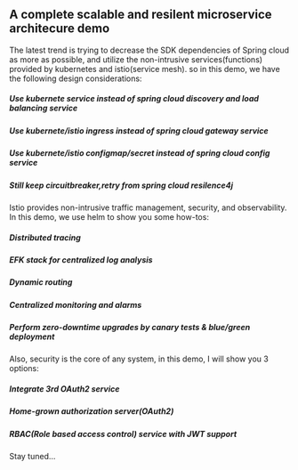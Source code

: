 ## A complete scalable and resilent microservice architecure demo

The latest trend is trying to decrease the SDK dependencies of Spring cloud as more as possible, and utilize the non-intrusive services(functions) provided by kubernetes and istio(service mesh). so in this demo, we have the following design considerations:

##### Use kubernete service instead of spring cloud discovery and load balancing service

##### Use kubernete/istio ingress instead of spring cloud gateway service

##### Use kubernete/istio configmap/secret instead of spring cloud config service

##### Still keep circuitbreaker,retry from spring cloud resilence4j


Istio provides non-intrusive traffic management, security, and observability. In this demo, we use helm to show you some how-tos:

##### Distributed tracing

##### EFK stack for centralized log analysis

##### Dynamic routing

##### Centralized monitoring and alarms

##### Perform zero-downtime upgrades by canary tests & blue/green deployment

Also, security is the core of any system, in this demo, I will show you 3 options:

##### Integrate 3rd OAuth2 service

##### Home-grown authorization server(OAuth2)

##### RBAC(Role based access control) service with JWT support


Stay tuned...
